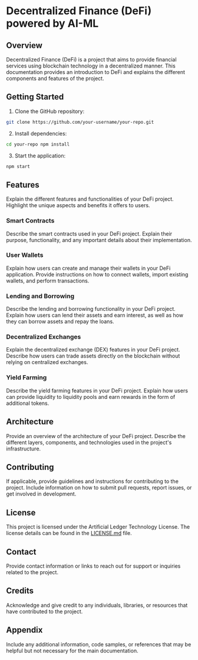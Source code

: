 # Decentralized Finance (DeFi) powered by AI-ML

## Overview
Decentralized Finance (DeFi) is a project that aims to provide financial services using blockchain technology in a decentralized manner. This documentation provides an introduction to DeFi and explains the different components and features of the project.

## Getting Started

1. Clone the GitHub repository:
```bash
git clone https://github.com/your-username/your-repo.git
```

2. Install dependencies:
```bash
cd your-repo npm install
```

3. Start the application:
```bash
npm start
```

## Features
Explain the different features and functionalities of your DeFi project. Highlight the unique aspects and benefits it offers to users.

### Smart Contracts
Describe the smart contracts used in your DeFi project. Explain their purpose, functionality, and any important details about their implementation.

### User Wallets
Explain how users can create and manage their wallets in your DeFi application. Provide instructions on how to connect wallets, import existing wallets, and perform transactions.

### Lending and Borrowing
Describe the lending and borrowing functionality in your DeFi project. Explain how users can lend their assets and earn interest, as well as how they can borrow assets and repay the loans.

### Decentralized Exchanges
Explain the decentralized exchange (DEX) features in your DeFi project. Describe how users can trade assets directly on the blockchain without relying on centralized exchanges.

### Yield Farming
Describe the yield farming features in your DeFi project. Explain how users can provide liquidity to liquidity pools and earn rewards in the form of additional tokens.

## Architecture
Provide an overview of the architecture of your DeFi project. Describe the different layers, components, and technologies used in the project's infrastructure.

## Contributing
If applicable, provide guidelines and instructions for contributing to the project. Include information on how to submit pull requests, report issues, or get involved in development.

## License
This project is licensed under the Artificial Ledger Technology License. The license details can be found in the [LICENSE.md](LICENSE.md) file.

## Contact
Provide contact information or links to reach out for support or inquiries related to the project.

## Credits
Acknowledge and give credit to any individuals, libraries, or resources that have contributed to the project.

## Appendix
Include any additional information, code samples, or references that may be helpful but not necessary for the main documentation.

